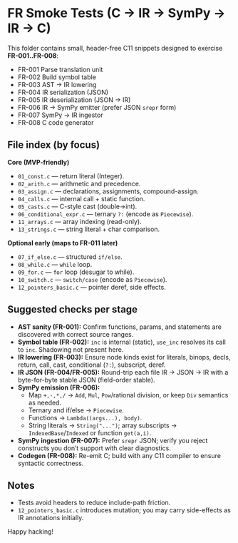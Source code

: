 # FR Smoke Tests (C → IR → SymPy → IR → C)

This folder contains small, header-free C11 snippets designed to exercise **FR-001..FR-008**:

- FR-001 Parse translation unit
- FR-002 Build symbol table
- FR-003 AST → IR lowering
- FR-004 IR serialization (JSON)
- FR-005 IR deserialization (JSON → IR)
- FR-006 IR → SymPy emitter (prefer JSON `srepr` form)
- FR-007 SymPy → IR ingestor
- FR-008 C code generator

## File index (by focus)

**Core (MVP-friendly)**
- `01_const.c` — return literal (Integer).  
- `02_arith.c` — arithmetic and precedence.  
- `03_assign.c` — declarations, assignments, compound-assign.  
- `04_calls.c` — internal call + static function.  
- `05_casts.c` — C-style cast (double→int).  
- `06_conditional_expr.c` — ternary `?:` (encode as `Piecewise`).  
- `11_arrays.c` — array indexing (read-only).  
- `13_strings.c` — string literal + char comparison.

**Optional early (maps to FR-011 later)**
- `07_if_else.c` — structured `if/else`.  
- `08_while.c` — `while` loop.  
- `09_for.c` — `for` loop (desugar to while).  
- `10_switch.c` — `switch/case` (encode as `Piecewise`).  
- `12_pointers_basic.c` — pointer deref, side effects.

## Suggested checks per stage

- **AST sanity (FR-001):** Confirm functions, params, and statements are discovered with correct source ranges.  
- **Symbol table (FR-002):** `inc` is internal (static), `use_inc` resolves its call to `inc`. Shadowing not present here.  
- **IR lowering (FR-003):** Ensure node kinds exist for literals, binops, decls, return, call, cast, conditional (`?:`), subscript, deref.  
- **IR JSON (FR-004/FR-005):** Round-trip each file IR → JSON → IR with a byte-for-byte stable JSON (field-order stable).  
- **SymPy emission (FR-006):** 
  - Map `+,-,*,/` → `Add`, `Mul`, `Pow`/rational division, or keep `Div` semantics as needed.  
  - Ternary and if/else → `Piecewise`.  
  - Functions → `Lambda((args...), body)`.  
  - String literals → `String("...")`; array subscripts → `IndexedBase`/`Indexed` or function `get(a,i)`.  
- **SymPy ingestion (FR-007):** Prefer `srepr` JSON; verify you reject constructs you don’t support with clear diagnostics.  
- **Codegen (FR-008):** Re-emit C; build with any C11 compiler to ensure syntactic correctness.

## Notes
- Tests avoid headers to reduce include-path friction.  
- `12_pointers_basic.c` introduces mutation; you may carry side-effects as IR annotations initially.

Happy hacking!
